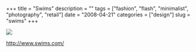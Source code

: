 +++
title = "Swims"
description = ""
tags = ["fashion", "flash", "minimalist", "photography", "retail"]
date = "2008-04-21"
categories = ["design"]
slug = "swims"
+++


 

  <div id="screens-thumbs" class="clearfix">
    <div class="txt-center" id="design-submission"><a href="http://www.swims.com/"><img id='bluga-thumbnail-1209' class='bluga-thumbnail large' src='//konigi.com/media/bluga/
wt480c858679e5b_0.jpg'/></a></div>  
  </div>   
<p><a href="http://www.swims.com/">http://www.swims.com/</a></p>




